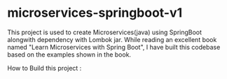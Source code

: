 # microservices-springboot-v1
This project is used to create Microservices(java) using SpringBoot alongwith dependency with Lombok jar. 
While reading an excellent book named "Learn Microservices with Spring Boot", I have built this codebase based on the examples shown in the book. 

How to Build this project : 

